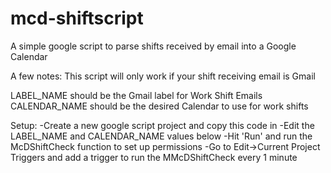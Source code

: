 # mcd-shiftscript
A simple google script to parse shifts received by email into a Google Calendar

A few notes:
This script will only work if your shift receiving email is Gmail

LABEL_NAME should be the Gmail label for Work Shift Emails
CALENDAR_NAME should be the desired Calendar to use for work shifts

Setup:
-Create a new google script project and copy this code in
-Edit the LABEL_NAME and CALENDAR_NAME values below
-Hit 'Run' and run the McDShiftCheck function to set up permissions
-Go to Edit->Current Project Triggers and add a trigger to run the MMcDShiftCheck every 1 minute
